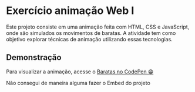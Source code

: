 # Exercício animação Web I

Este projeto consiste em uma animação feita com HTML, CSS e JavaScript, onde são simulados os movimentos de baratas. A atividade tem como objetivo explorar técnicas de animação utilizando essas tecnologias.

## Demonstração

Para visualizar a animação, acesse o [Baratas no CodePen 😁](https://codepen.io/leonardocunha1/pen/vYwEXNX)

Não consegui de maneira alguma fazer o Embed do projeto

